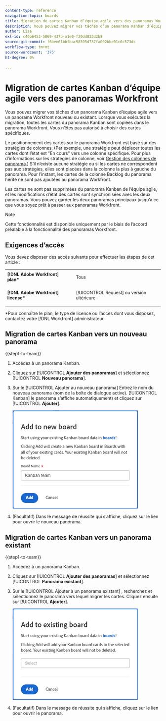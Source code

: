 ```yaml
---
content-type: reference
navigation-topic: boards
title: Migration de cartes Kanban d’équipe agile vers des panoramas Workfront
description: Vous pouvez migrer vos tâches d’un panorama Kanban d’équipe agile vers un panorama Workfront nouveau ou existant.
author: Lisa
exl-id: c40b6453-5869-437b-a1e0-f20dd833d2b8
source-git-commit: f6bee61bbfbac98595d737fa002bbe01c0c573dc
workflow-type: tm+mt
source-wordcount: '375'
ht-degree: 0%

---
```


# Migration de cartes Kanban d’équipe agile vers des panoramas Workfront

Vous pouvez migrer vos tâches d’un panorama Kanban d’équipe agile vers un panorama Workfront nouveau ou existant. Lorsque vous exécutez la migration, toutes les cartes du panorama Kanban sont copiées dans le panorama Workfront. Vous n’êtes pas autorisé à choisir des cartes spécifiques.

Le positionnement des cartes sur le panorama Workfront est basé sur des stratégies de colonnes. (Par exemple, une stratégie peut déplacer toutes les cartes dont l’état est &quot;En cours&quot; vers une colonne spécifique. Pour plus d’informations sur les stratégies de colonne, voir [Gestion des colonnes de panorama](/help/quicksilver/agile/get-started-with-boards/manage-board-columns.md).) S’il n’existe aucune stratégie ou si les cartes ne correspondent pas aux stratégies, elles sont placées dans la colonne la plus à gauche du panorama. Pour l’instant, les cartes de la colonne Backlog du panorama hérité ne sont pas ajoutées au panorama Workfront.

Les cartes ne sont pas supprimées du panorama Kanban de l’équipe agile, et les modifications d’état des cartes sont synchronisées avec les deux panoramas. Vous pouvez garder les deux panoramas principaux jusqu’à ce que vous soyez prêt à passer aux panoramas Workfront.

>[!NOTE]
>
>Cette fonctionnalité est disponible uniquement par le biais de l’accord préalable à la fonctionnalité des panoramas Workfront.

## Exigences d’accès

Vous devez disposer des accès suivants pour effectuer les étapes de cet article :

<table style="table-layout:auto">
 <col>
 </col>
 <col>
 </col>
 <tbody>
  <tr>
   <td role="rowheader"><strong>[!DNL Adobe Workfront] plan*</strong></td>
   <td> <p>Tous</p> </td>
  </tr>
  <tr>
   <td role="rowheader"><strong>[!DNL Adobe Workfront] license*</strong></td>
   <td> <p>[!UICONTROL Request] ou version ultérieure</p> </td>
  </tr>
 </tbody>
</table>

&#42;Pour connaître le plan, le type de licence ou l’accès dont vous disposez, contactez votre [!DNL Workfront] administrateur.

## Migration de cartes Kanban vers un nouveau panorama

{{step1-to-team}}

1. Accédez à un panorama Kanban.
1. Cliquez sur [!UICONTROL **Ajouter des panoramas**] et sélectionnez [!UICONTROL **Nouveau panorama**].
1. Sur le [!UICONTROL Ajouter au nouveau panorama] Entrez le nom du nouveau panorama (nom de la boîte de dialogue active). [!UICONTROL Kanban] le panorama s’affiche automatiquement) et cliquez sur [!UICONTROL **Ajouter**].

   ![Ajout de cartes Kanban à un nouveau panorama](assets/add-kanban-cards-to-new-board-dialog.png)

1. (Facultatif) Dans le message de réussite qui s’affiche, cliquez sur le lien pour ouvrir le nouveau panorama.

## Migration de cartes Kanban vers un panorama existant

{{step1-to-team}}

1. Accédez à un panorama Kanban.
1. Cliquez sur [!UICONTROL **Ajouter des panoramas**] et sélectionnez [!UICONTROL **Panorama existant**].
1. Sur le [!UICONTROL Ajouter à un panorama existant] , recherchez et sélectionnez le panorama vers lequel migrer les cartes. Cliquez ensuite sur [!UICONTROL **Ajouter**].

   ![Ajout de cartes Kanban à un panorama existant](assets/add-kanban-cards-to-existing-board-dialog.png)

1. (Facultatif) Dans le message de réussite qui s’affiche, cliquez sur le lien pour ouvrir le panorama.
